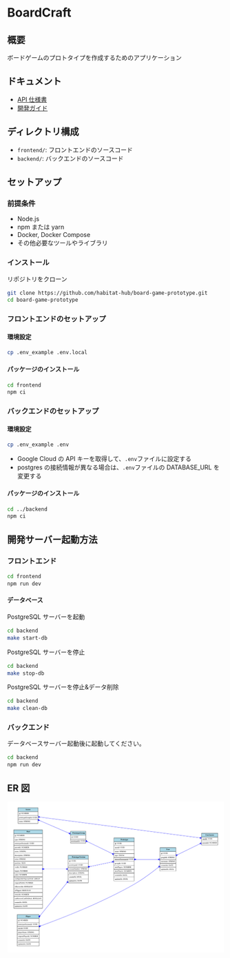 # BoardCraft

## 概要

ボードゲームのプロトタイプを作成するためのアプリケーション

## ドキュメント

- [API 仕様書](https://habitat-hub.github.io/board-game-prototype/)
- [開発ガイド](https://github.com/habitat-hub/board-game-prototype/wiki)

## ディレクトリ構成

- `frontend/`: フロントエンドのソースコード
- `backend/`: バックエンドのソースコード

## セットアップ

### 前提条件

- Node.js
- npm または yarn
- Docker, Docker Compose
- その他必要なツールやライブラリ

### インストール

リポジトリをクローン

```bash
git clone https://github.com/habitat-hub/board-game-prototype.git
cd board-game-prototype
```

### フロントエンドのセットアップ

#### 環境設定

```bash
cp .env_example .env.local
```

#### パッケージのインストール

```bash
cd frontend
npm ci
```

### バックエンドのセットアップ

#### 環境設定

```bash
cp .env_example .env
```

- Google Cloud の API キーを取得して、`.env`ファイルに設定する
- postgres の接続情報が異なる場合は、`.env`ファイルの DATABASE_URL を変更する

#### パッケージのインストール

```bash
cd ../backend
npm ci
```

## 開発サーバー起動方法

### フロントエンド

```bash
cd frontend
npm run dev
```

#### データベース

PostgreSQL サーバーを起動

```bash
cd backend
make start-db
```

PostgreSQL サーバーを停止

```bash
cd backend
make stop-db
```

PostgreSQL サーバーを停止&データ削除

```bash
cd backend
make clean-db
```

### バックエンド

データベースサーバー起動後に起動してください。

```bash
cd backend
npm run dev
```

## ER 図

![ER図](backend/erd.svg)
